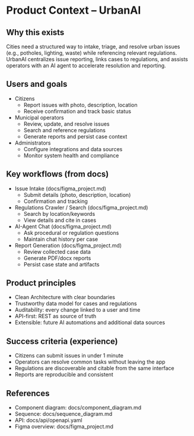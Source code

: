 # Product Context – UrbanAI

## Why this exists
Cities need a structured way to intake, triage, and resolve urban issues (e.g., potholes, lighting, waste) while referencing relevant regulations. UrbanAI centralizes issue reporting, links cases to regulations, and assists operators with an AI agent to accelerate resolution and reporting.

## Users and goals
- Citizens
  - Report issues with photo, description, location
  - Receive confirmation and track basic status
- Municipal operators
  - Review, update, and resolve issues
  - Search and reference regulations
  - Generate reports and persist case context
- Administrators
  - Configure integrations and data sources
  - Monitor system health and compliance

## Key workflows (from docs)
- Issue Intake (docs/figma_project.md)
  - Submit details (photo, description, location)
  - Confirmation and tracking
- Regulations Crawler / Search (docs/figma_project.md)
  - Search by location/keywords
  - View details and cite in cases
- AI-Agent Chat (docs/figma_project.md)
  - Ask procedural or regulation questions
  - Maintain chat history per case
- Report Generation (docs/figma_project.md)
  - Review collected case data
  - Generate PDF/docx reports
  - Persist case state and artifacts

## Product principles
- Clean Architecture with clear boundaries
- Trustworthy data model for cases and regulations
- Auditability: every change linked to a user and time
- API-first: REST as source of truth
- Extensible: future AI automations and additional data sources

## Success criteria (experience)
- Citizens can submit issues in under 1 minute
- Operators can resolve common tasks without leaving the app
- Regulations are discoverable and citable from the same interface
- Reports are reproducible and consistent

## References
- Component diagram: docs/component_diagram.md
- Sequence: docs/sequence_diagram.md
- API: docs/api/openapi.yaml
- Figma overview: docs/figma_project.md
